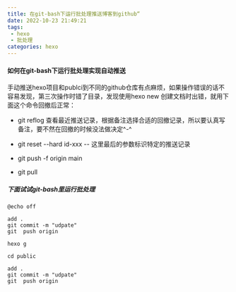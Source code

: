 ```yaml
---
title: 在git-bash下运行批处理推送博客到github“
date: 2022-10-23 21:49:21
tags:
 - hexo
 - 批处理
categories: hexo 
---
```


#### 如何在git-bash下运行批处理实现自动推送

手动推送hexo项目和publci到不同的github仓库有点麻烦，如果操作错误的话不容易发现，第三次操作时错了目录，发现使用hexo  new 创建文档时出错，就用下面这个命令回撤后正常：

* git reflog  查看最近推送记录，根据备注选择合适的回撤记录，所以要认真写备注，要不然在回撤的时候没法做决定^-^

* git reset  --hard   id-xxx    -- 这里最后的参数标识特定的推送记录
* git push -f origin main 
* git pull 

##### 下面试试git-bash里运行批处理

~~~
@echo off

add .
git commit -m "udpate"
git  push origin 

hexo g 

cd public 

add .
git commit -m "udpate"
git  push origin 

~~~

